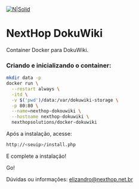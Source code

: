 
[![N|Solid](http://www.nexthop.net.br/static/images/logo.png)](http://www.nexthop.net.br)

# NextHop DokuWiki 

Container Docker para DokuWiki.



### Criando e inicializando o container:


```sh
mkdir data -p
docker run \
  --restart always \
  -itd \
  -v $('pwd')/data:/var/dokuwiki-storage \
  -p 80:80 \
  --name=nexthop-dokouwiki \
  --hostname nexthop-dokuwiki \
  nexthopsolutions/docker-dokuwiki
```


Após a instalação, acesse:

```sh
http://<seuip>/install.php
```
 

E complete a instalação!

Go! 


Dúvidas ou informações: <elizandro@nexthop.net.br>
